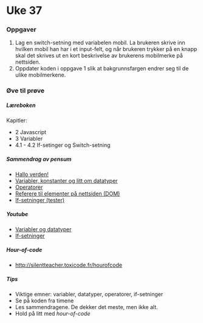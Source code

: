 # Uke 37

### Oppgaver
1. Lag en switch-setning med variabelen mobil. 
La brukeren skrive inn hvilken mobil han har i et input-felt, og når brukeren trykker på en knapp skal det skrives ut en kort beskrivelse av brukerens mobilmerke på nettsiden.
2. Oppdater koden i oppgave 1 slik at bakgrunnsfargen endrer seg til de ulike mobilmerkene.


### Øve til prøve

##### Læreboken
Kapitler:
- 2 Javascript
- 3 Variabler
- 4.1 - 4.2 If-setinger og Switch-setning

##### Sammendrag av pensum
- [Hallo verden!](https://github.com/thorcc/IT2/blob/master/Fagtekster/Hallo-verden.md)  
- [Variabler, konstanter og litt om datatyper](https://github.com/thorcc/IT2/blob/master/Fagtekster/Variabler.md)  
- [Operatorer](https://github.com/thorcc/IT2/blob/master/Fagtekster/Operatorer.md)  
- [Referere til elementer på nettsiden (DOM)](https://github.com/thorcc/IT2/blob/master/Fagtekster/DOM.md)  
- [If-setninger (tester)](https://github.com/thorcc/IT2/blob/master/Fagtekster/Tester.md)

##### Youtube
- [Variabler og datatyper](https://www.youtube.com/watch?v=U0v1tuIWTro&list=PLJC9cL8YfNXqrTQvaYx5sabProlYmqUoW)  
- [If-setninger](https://www.youtube.com/watch?v=knb51nt6wC8)

##### Hour-of-code
- http://silentteacher.toxicode.fr/hourofcode

##### Tips
- Viktige emner: variabler, datatyper, operatorer, if-setninger
- Se på koden fra timene
- Les sammendragene. De dekker det meste, men ikke alt.
- Hold på litt med *hour-of-code*